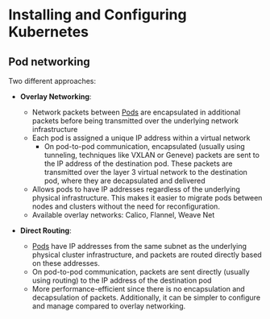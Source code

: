 # Installing and Configuring Kubernetes

## Pod networking

Two different approaches:
- **Overlay Networking**:
    - Network packets between [Pods](03APIObjectsPods.MD) are encapsulated in additional packets before being transmitted over the underlying network infrastructure
    - Each pod is assigned a unique IP address within a virtual network
        - On pod-to-pod communication, encapsulated (usually using tunneling, techniques like VXLAN or Geneve) packets are sent to the IP address of the destination pod. These packets are transmitted over the layer 3 virtual network to the destination pod, where they are decapsulated and delivered
    - Allows pods to have IP addresses regardless of the underlying physical infrastructure. This makes it easier to migrate pods between nodes and clusters without the need for reconfiguration.
    - Available overlay networks: Calico, Flannel, Weave Net

- **Direct Routing**:
    - [Pods](03APIObjectsPods.MD) have IP addresses from the same subnet as the underlying physical cluster infrastructure, and packets are routed directly based on these addresses.
    - On pod-to-pod communication, packets are sent directly (usually using routing) to the IP address of the destination pod
    - More performance-efficient since there is no encapsulation and decapsulation of packets. Additionally, it can be simpler to configure and manage compared to overlay networking.

